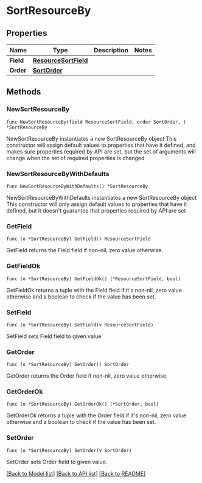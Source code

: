 # SortResourceBy

## Properties

Name | Type | Description | Notes
------------ | ------------- | ------------- | -------------
**Field** | [**ResourceSortField**](ResourceSortField.md) |  | 
**Order** | [**SortOrder**](SortOrder.md) |  | 

## Methods

### NewSortResourceBy

`func NewSortResourceBy(field ResourceSortField, order SortOrder, ) *SortResourceBy`

NewSortResourceBy instantiates a new SortResourceBy object
This constructor will assign default values to properties that have it defined,
and makes sure properties required by API are set, but the set of arguments
will change when the set of required properties is changed

### NewSortResourceByWithDefaults

`func NewSortResourceByWithDefaults() *SortResourceBy`

NewSortResourceByWithDefaults instantiates a new SortResourceBy object
This constructor will only assign default values to properties that have it defined,
but it doesn't guarantee that properties required by API are set

### GetField

`func (o *SortResourceBy) GetField() ResourceSortField`

GetField returns the Field field if non-nil, zero value otherwise.

### GetFieldOk

`func (o *SortResourceBy) GetFieldOk() (*ResourceSortField, bool)`

GetFieldOk returns a tuple with the Field field if it's non-nil, zero value otherwise
and a boolean to check if the value has been set.

### SetField

`func (o *SortResourceBy) SetField(v ResourceSortField)`

SetField sets Field field to given value.


### GetOrder

`func (o *SortResourceBy) GetOrder() SortOrder`

GetOrder returns the Order field if non-nil, zero value otherwise.

### GetOrderOk

`func (o *SortResourceBy) GetOrderOk() (*SortOrder, bool)`

GetOrderOk returns a tuple with the Order field if it's non-nil, zero value otherwise
and a boolean to check if the value has been set.

### SetOrder

`func (o *SortResourceBy) SetOrder(v SortOrder)`

SetOrder sets Order field to given value.



[[Back to Model list]](../README.md#documentation-for-models) [[Back to API list]](../README.md#documentation-for-api-endpoints) [[Back to README]](../README.md)


